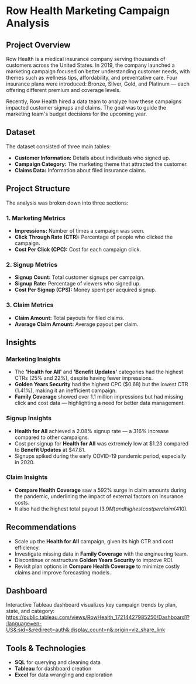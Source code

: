 # Row Health Marketing Campaign Analysis

## Project Overview
Row Health is a medical insurance company serving thousands of customers across the United States. In 2019, the company launched a marketing campaign focused on better understanding customer needs, with themes such as wellness tips, affordability, and preventative care. Four insurance plans were introduced: Bronze, Silver, Gold, and Platinum — each offering different premium and coverage levels.

Recently, Row Health hired a data team to analyze how these campaigns impacted customer signups and claims. The goal was to guide the marketing team's budget decisions for the upcoming year.

## Dataset
The dataset consisted of three main tables:
- **Customer Information:** Details about individuals who signed up.
- **Campaign Category:** The marketing theme that attracted the customer.
- **Claims Data:** Information about filed insurance claims.

## Project Structure
The analysis was broken down into three sections:

### 1. Marketing Metrics
- **Impressions:** Number of times a campaign was seen.
- **Click Through Rate (CTR):** Percentage of people who clicked the campaign.
- **Cost Per Click (CPC):** Cost for each campaign click.

### 2. Signup Metrics
- **Signup Count:** Total customer signups per campaign.
- **Signup Rate:** Percentage of viewers who signed up.
- **Cost Per Signup (CPS):** Money spent per acquired signup.

### 3. Claim Metrics
- **Claim Amount:** Total payouts for filed claims.
- **Average Claim Amount:** Average payout per claim.

## Insights

### Marketing Insights
- The **'Health for All'** and **'Benefit Updates'** categories had the highest CTRs (25% and 22%), despite having fewer impressions.
- **Golden Years Security** had the highest CPC ($0.68) but the lowest CTR (1.41%), making it an inefficient campaign.
- **Family Coverage** showed over 1.1 million impressions but had missing click and cost data — highlighting a need for better data management.

### Signup Insights
- **Health for All** achieved a 2.08% signup rate — a 316% increase compared to other campaigns.
- Cost per signup for **Health for All** was extremely low at $1.23 compared to **Benefit Updates** at $47.81.
- Signups spiked during the early COVID-19 pandemic period, especially in 2020.

### Claim Insights
- **Compare Health Coverage** saw a 592% surge in claim amounts during the pandemic, underlining the impact of external factors on insurance costs.
- It also had the highest total payout ($3.9M) and highest cost per claim ($410).

## Recommendations
- Scale up the **Health for All** campaign, given its high CTR and cost efficiency.
- Investigate missing data in **Family Coverage** with the engineering team.
- Discontinue or restructure **Golden Years Security** to improve ROI.
- Revisit plan options in **Compare Health Coverage** to minimize costly claims and improve forecasting models.

## Dashboard
Interactive Tableau dashboard visualizes key campaign trends by plan, state, and category:
https://public.tableau.com/views/RowHealth_17214427985250/Dashboard1?:language=en-US&:sid=&:redirect=auth&:display_count=n&:origin=viz_share_link

## Tools & Technologies
- **SQL** for querying and cleaning data
- **Tableau** for dashboard creation
- **Excel** for data wrangling and exploration
